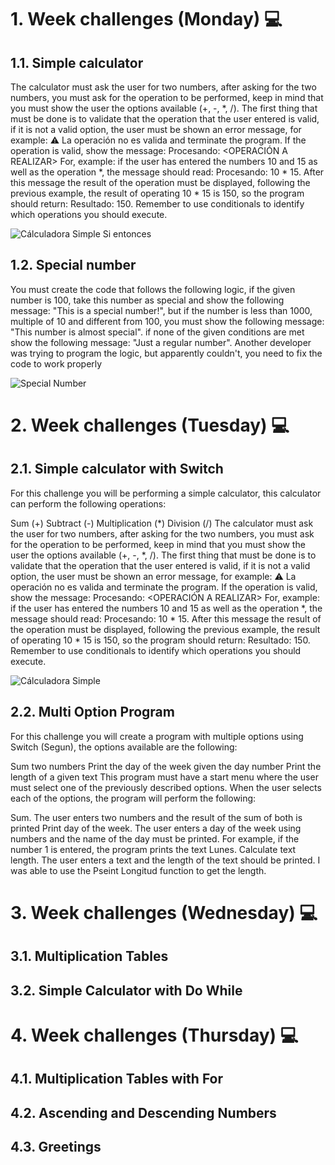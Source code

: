 # 1. Week challenges (Monday) 💻

## 1.1. Simple calculator

The calculator must ask the user for two numbers, after asking for the two numbers, you must ask for the operation to be performed, keep in mind that you must show the user the options available (+, -, *, /). The first thing that must be done is to validate that the operation that the user entered is valid, if it is not a valid option, the user must be shown an error message, for example: ⚠️ La operación no es valida and terminate the program. If the operation is valid, show the message: Procesando: <OPERACIÓN A REALIZAR> For, example: if the user has entered the numbers 10 and 15 as well as the operation *, the message should read: Procesando: 10 * 15. After this message the result of the operation must be displayed, following the previous example, the result of operating 10 * 15 is 150, so the program should return: Resultado: 150. Remember to use conditionals to identify which operations you should execute.

![Cálculadora Simple Si entonces](https://user-images.githubusercontent.com/118086376/236605795-d57e32eb-1000-413e-9846-63aa70356ade.png)

## 1.2. Special number

You must create the code that follows the following logic, if the given number is 100, take this number as special and show the following message: "This is a special number!", but if the number is less than 1000, multiple of 10 and different from 100, you must show the following message: "This number is almost special". if none of the given conditions are met show the following message: "Just a regular number". Another developer was trying to program the logic, but apparently couldn't, you need to fix the code to work properly

![Special Number](https://user-images.githubusercontent.com/118086376/236602975-64dd797b-e1a0-4a18-b9f9-fa41213103fc.png)

# 2. Week challenges (Tuesday) 💻

## 2.1. Simple calculator with Switch

For this challenge you will be performing a simple calculator, this calculator can perform the following operations:

Sum (+)
Subtract (-)
Multiplication (*)
Division (/)
The calculator must ask the user for two numbers, after asking for the two numbers, you must ask for the operation to be performed, keep in mind that you must show the user the options available (+, -, *, /). The first thing that must be done is to validate that the operation that the user entered is valid, if it is not a valid option, the user must be shown an error message, for example: ⚠️ La operación no es valida and terminate the program. If the operation is valid, show the message: Procesando: <OPERACIÓN A REALIZAR> For, example: if the user has entered the numbers 10 and 15 as well as the operation *, the message should read: Procesando: 10 * 15. After this message the result of the operation must be displayed, following the previous example, the result of operating 10 * 15 is 150, so the program should return: Resultado: 150. Remember to use conditionals to identify which operations you should execute.

![Cálculadora Simple](https://user-images.githubusercontent.com/118086376/236600636-989e1fde-fe29-4eab-9efc-0530a5631f24.png)

## 2.2. Multi Option Program

For this challenge you will create a program with multiple options using Switch (Segun), the options available are the following:

Sum two numbers
Print the day of the week given the day number
Print the length of a given text
This program must have a start menu where the user must select one of the previously described options. When the user selects each of the options, the program will perform the following:

Sum. The user enters two numbers and the result of the sum of both is printed
Print day of the week. The user enters a day of the week using numbers and the name of the day must be printed. For example, if the number 1 is entered, the program prints the text Lunes.
Calculate text length. The user enters a text and the length of the text should be printed. I was able to use the Pseint Longitud function to get the length.

# 3. Week challenges (Wednesday) 💻
## 3.1. Multiplication Tables
## 3.2. Simple Calculator with Do While
# 4. Week challenges (Thursday) 💻
## 4.1. Multiplication Tables with For
## 4.2. Ascending and Descending Numbers
## 4.3. Greetings
